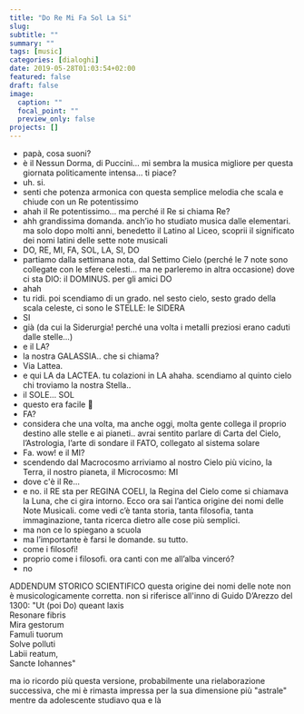 ```yaml
---
title: "Do Re Mi Fa Sol La Si"
slug:
subtitle: ""
summary: ""
tags: [music]
categories: [dialoghi]
date: 2019-05-28T01:03:54+02:00
featured: false
draft: false
image:
  caption: ""
  focal_point: ""
  preview_only: false
projects: []
---
```


- papà, cosa suoni?
- è il Nessun Dorma, di Puccini... mi sembra la musica migliore per questa giornata politicamente intensa... ti piace?
- uh. si.
- senti che potenza armonica con questa semplice melodia che scala e chiude con un Re potentissimo
- ahah il Re potentissimo... ma perché il Re si chiama Re?
- ahh grandissima domanda. anch’io ho studiato musica dalle elementari. ma solo dopo molti anni, benedetto il Latino al Liceo, scoprii il significato dei nomi latini delle sette note musicali
- DO, RE, MI, FA, SOL, LA, SI, DO
- partiamo dalla settimana nota, dal Settimo Cielo (perché le 7 note sono collegate con le sfere celesti... ma ne parleremo in altra occasione) dove ci sta DIO: il DOMINUS. per gli amici DO
- ahah
- tu ridi. poi scendiamo di un grado. nel sesto cielo, sesto grado della scala celeste, ci sono le STELLE: le SIDERA
- SI
- già (da cui la Siderurgia! perché una volta i metalli preziosi erano caduti dalle stelle...)
- e il LA?
- la nostra GALASSIA.. che si chiama?
- Via Lattea.
- e qui LA da LACTEA. tu colazioni in LA ahaha. scendiamo al quinto cielo chi troviamo la nostra Stella..
- il SOLE... SOL
- questo era facile 🙂
- FA?
- considera che una volta, ma anche oggi, molta gente collega il proprio destino alle stelle e ai pianeti.. avrai sentito parlare di Carta del Cielo, l’Astrologia, l’arte di sondare il FATO, collegato al sistema solare
- Fa. wow! e il MI?
- scendendo dal Macrocosmo arriviamo al nostro Cielo più vicino, la Terra, il nostro pianeta, il Microcosmo: MI
- dove c'è il Re...
- e no. il RE sta per REGINA COELI, la Regina del Cielo come si chiamava la Luna, che ci gira intorno.
Ecco ora sai l’antica origine dei nomi delle Note Musicali. come vedi c’è tanta storia, tanta filosofia, tanta immaginazione, tanta ricerca dietro alle cose più semplici.
- ma non ce lo spiegano a scuola
- ma l’importante è farsi le domande. su tutto.
- come i filosofi!
- proprio come i filosofi. ora canti con me all’alba vinceró?
- no

ADDENDUM STORICO SCIENTIFICO
questa origine dei nomi delle note non è musicologicamente corretta. non si riferisce all'inno di Guido D’Arezzo del 1300:
"Ut (poi Do) queant laxis  
Resonare fibris  
Mira gestorum  
Famuli tuorum  
Solve polluti  
Labii reatum,  
Sancte Iohannes"

ma io ricordo più questa versione, probabilmente una rielaborazione successiva, che mi è rimasta impressa per la sua dimensione più "astrale" mentre da adolescente studiavo qua e là
